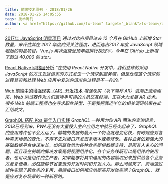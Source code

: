 ```yaml
---
title: 前端技术周刊 - 2018/01/26
date: 2018-01-26 14:05:55
tags: 技术周刊
author: <a href="https://github.com/fx-team" target="_blank">fx-team</a>
---
```


[2017年 JavaScript 明星项目](https://risingstars.js.org/2017/zh/#section-all)
*通过对比各项目过去 12 个月在 GitHub 上新增 Star 数量，来评估其在 2017 年度的受关注程度，进而选出2017 年度 JavaScript 领域崛起的明星项目。Vue.js 再次强势登顶年度排行榜冠军，今年在 GitHub 上新增了超过 40,000 的 star。*

[React Native 网络层分析](https://segmentfault.com/a/1190000012902394)
*“在使用 React Native 开发中，我们熟练的采用 JavaScript 的方式发送请求的方式发送一个请求到服务端，但是处理这个请求的过程其实和处理 Web 应用中发送的请求的过程是不一样的。”*

[Web 前端中的增强现实（AR）开发技术](https://qianduan.group/posts/5a5f89cb0cf6b624d2239c65)
*增强现实（以下简称 AR）浪潮正滚滚而来，Web 浏览器作为人们最唾手可得的人机交互终端，正在大力发展 AR 技术。很多 Web 前端工程师也在寻求职业转型，于是我把我近半年的相关调研结果在此汇结成文。*

[GraphQL 搭配 Koa 最佳入门实践](https://segmentfault.com/a/1190000012720317)
*GraphQL 一种用为你 API 而生的查询语言，2018已经到来，PWA还没有大量投入生产应用之中就已经火起来了，GraphQL 的应用或许也不会太远了。前端的发展的最大一个特点就是变化快，有时候应对各种需求场景的变化，不得不去对接口开发很多版本或者修改。各种业务依赖强大的基础数据平台快速生长，如何高效地为各种业务提供数据支持，是所有人关心的问题。而且现在前端的解决方案是将视图组件化，各个业务线既可以是组件的使用者，也可以是组件的生产者，如果能够将其中通用的内容抽取出来提供给各个业务方反复使用，必然能够节省宝贵的开发时间和开发人力。那么问题来了，前端通过组件实现了跨业务的复用，后端接口如何相应地提高开发效率呢？GraphQL，就是应对复杂场景的一种新思路。*
